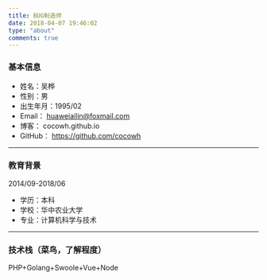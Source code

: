 ```yaml
---
title: BUG制造师
date: 2018-04-07 19:46:02
type: "about"
comments: true
---
```

### 基本信息
* 姓名：吴桦
* 性别：男
* 出生年月：1995/02
* Email： huaweiailin@foxmail.com
* 博客： cocowh.github.io
* GitHub： https://github.com/cocowh

---
### 教育背景
2014/09-2018/06
* 学历：本科
* 学校：华中农业大学
* 专业：计算机科学与技术
---
### 技术栈（菜鸟，了解程度）
PHP+Golang+Swoole+Vue+Node
